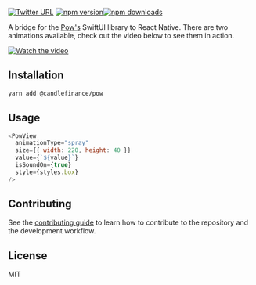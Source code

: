 [![Twitter URL](https://img.shields.io/twitter/url/https/twitter.com/candlefinance.svg?style=social&label=Follow%20%40candlefinance)](https://twitter.com/candlefinance) [![npm version](https://badge.fury.io/js/%40candlefinance%2Fpow.svg)](https://badge.fury.io/js/%40candlefinance%2Fpow)[![npm downloads](https://img.shields.io/npm/dm/%40candlefinance%2Fpow.svg)](https://npm.im/%40candlefinance%2Fpow)

A bridge for the [Pow's](https://github.com/EmergeTools/Pow) SwiftUI library to React Native. There are two animations available, check out the video below to see them in action.

[![Watch the video](https://user-images.githubusercontent.com/12258850/236861875-228fecbb-2b09-4629-b47d-1e5dc23b8738.png)](https://user-images.githubusercontent.com/12258850/236861212-55ffb63e-93db-4c91-93f6-8f8dbd5ac5b6.mp4)

## Installation

```sh
yarn add @candlefinance/pow
```

## Usage

```js
<PowView
  animationType="spray"
  size={{ width: 220, height: 40 }}
  value={`${value}`}
  isSoundOn={true}
  style={styles.box}
/>
```

## Contributing

See the [contributing guide](CONTRIBUTING.md) to learn how to contribute to the repository and the development workflow.

## License

MIT
